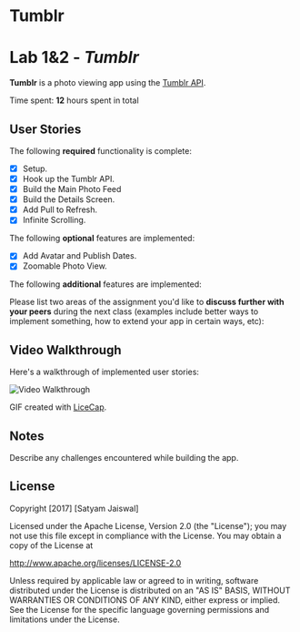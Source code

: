 # Tumblr

# Lab 1&2 - *Tumblr*

**Tumblr** is a photo viewing app using the [Tumblr API](https://api.tumblr.com).

Time spent: **12** hours spent in total

## User Stories

The following **required** functionality is complete:

- [x] Setup.
- [x] Hook up the Tumblr API.
- [x] Build the Main Photo Feed
- [x] Build the Details Screen.
- [x] Add Pull to Refresh.
- [x] Infinite Scrolling.

The following **optional** features are implemented:
- [x] Add Avatar and Publish Dates.
- [x] Zoomable Photo View.

The following **additional** features are implemented:

Please list two areas of the assignment you'd like to **discuss further with your peers** during the next class (examples include better ways to implement something, how to extend your app in certain ways, etc):

## Video Walkthrough 

Here's a walkthrough of implemented user stories:

<img src='https://github.com/CodePath-iOS-bootcamp2017/Tumblr/blob/master/flickr_demo2.gif' title='Video Walkthrough' width='' alt='Video Walkthrough' />

GIF created with [LiceCap](http://www.cockos.com/licecap/).

## Notes

Describe any challenges encountered while building the app.

## License

Copyright [2017] [Satyam Jaiswal]

Licensed under the Apache License, Version 2.0 (the "License");
you may not use this file except in compliance with the License.
You may obtain a copy of the License at

http://www.apache.org/licenses/LICENSE-2.0

Unless required by applicable law or agreed to in writing, software
distributed under the License is distributed on an "AS IS" BASIS,
WITHOUT WARRANTIES OR CONDITIONS OF ANY KIND, either express or implied.
See the License for the specific language governing permissions and
limitations under the License.

